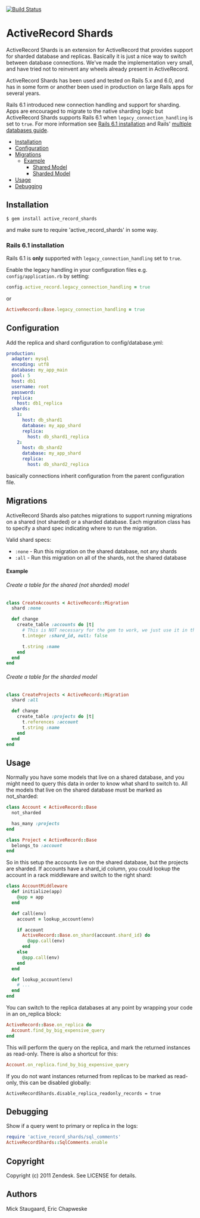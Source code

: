 [![Build Status](https://github.com/zendesk/active_record_shards/workflows/CI/badge.svg)](https://github.com/zendesk/active_record_shards/actions?query=workflow%3ACI)

# ActiveRecord Shards

ActiveRecord Shards is an extension for ActiveRecord that provides support for sharded database and replicas. Basically it is just a nice way to
switch between database connections. We've made the implementation very small, and have tried not to reinvent any wheels already present in ActiveRecord.

ActiveRecord Shards has been used and tested on Rails 5.x and 6.0, and has in some form or another been used in production on large Rails apps for several years.

Rails 6.1 introduced new connection handling and support for sharding. Apps are encouraged to migrate to the native sharding logic but ActiveRecord Shards supports Rails 6.1 when `legacy_connection_handling` is set to `true`. For more information see [Rails 6.1 installation](#rails-61-installation) and Rails' [multiple databases guide](https://guides.rubyonrails.org/active_record_multiple_databases.html).

- [Installation](#installation)
- [Configuration](#configuration)
- [Migrations](#migrations)
  - [Example](#example)
    - [Shared Model](#create-a-table-for-the-shared-not-sharded-model)
    - [Sharded Model](#create-a-table-for-the-sharded-model)
- [Usage](#usage)
- [Debugging](#debugging)

## Installation

    $ gem install active_record_shards

and make sure to require 'active\_record\_shards' in some way.

### Rails 6.1 installation

Rails 6.1 is **only** supported with `legacy_connection_handling` set to `true`.

Enable the legacy handling in your configuration files e.g. `config/application.rb` by setting:

``` Ruby
config.active_record.legacy_connection_handling = true
```

or

``` Ruby
ActiveRecord::Base.legacy_connection_handling = true
```

## Configuration

Add the replica and shard configuration to config/database.yml:

```yaml
production:
  adapter: mysql
  encoding: utf8
  database: my_app_main
  pool: 5
  host: db1
  username: root
  password:
  replica:
    host: db1_replica
  shards:
    1:
      host: db_shard1
      database: my_app_shard
      replica:
        host: db_shard1_replica
    2:
      host: db_shard2
      database: my_app_shard
      replica:
        host: db_shard2_replica
```

basically connections inherit configuration from the parent configuration file.

## Migrations

ActiveRecord Shards also patches migrations to support running migrations on a shared (not sharded) or a sharded database.
Each migration class has to specify a shard spec indicating where to run the migration.

Valid shard specs:

* `:none` - Run this migration on the shared database, not any shards
* `:all` - Run this migration on all of the shards, not the shared database

#### Example

###### Create a table for the shared (not sharded) model

```ruby
class CreateAccounts < ActiveRecord::Migration
  shard :none

  def change
    create_table :accounts do |t|
      # This is NOT necessary for the gem to work, we just use it in the examples below demonstrating one way to switch shards
      t.integer :shard_id, null: false

      t.string :name
    end
  end
end
```

###### Create a table for the sharded model

```ruby
class CreateProjects < ActiveRecord::Migration
  shard :all

  def change
    create_table :projects do |t|
      t.references :account
      t.string :name
    end
  end
end
```

## Usage

Normally you have some models that live on a shared database, and you might need to query this data in order to know what shard to switch to.
All the models that live on the shared database must be marked as not\_sharded:

```ruby
class Account < ActiveRecord::Base
  not_sharded

  has_many :projects
end

class Project < ActiveRecord::Base
  belongs_to :account
end
```

So in this setup the accounts live on the shared database, but the projects are sharded. If accounts have a shard\_id column, you could lookup the account
in a rack middleware and switch to the right shard:

```ruby
class AccountMiddleware
  def initialize(app)
    @app = app
  end

  def call(env)
    account = lookup_account(env)

    if account
      ActiveRecord::Base.on_shard(account.shard_id) do
        @app.call(env)
      end
    else
      @app.call(env)
    end
  end

  def lookup_account(env)
    # ...
  end
end
```

You can switch to the replica databases at any point by wrapping your code in an on\_replica block:

```ruby
ActiveRecord::Base.on_replica do
  Account.find_by_big_expensive_query
end
```

This will perform the query on the replica, and mark the returned instances as read-only. There is also a shortcut for this:

```ruby
Account.on_replica.find_by_big_expensive_query
```

If you do not want instances returned from replicas to be marked as read-only, this can be disabled globally:

`ActiveRecordShards.disable_replica_readonly_records = true`

## Debugging

Show if a query went to primary or replica in the logs:

```Ruby
require 'active_record_shards/sql_comments'
ActiveRecordShards::SqlComments.enable
```

## Copyright

Copyright (c) 2011 Zendesk. See LICENSE for details.

## Authors
Mick Staugaard, Eric Chapweske
